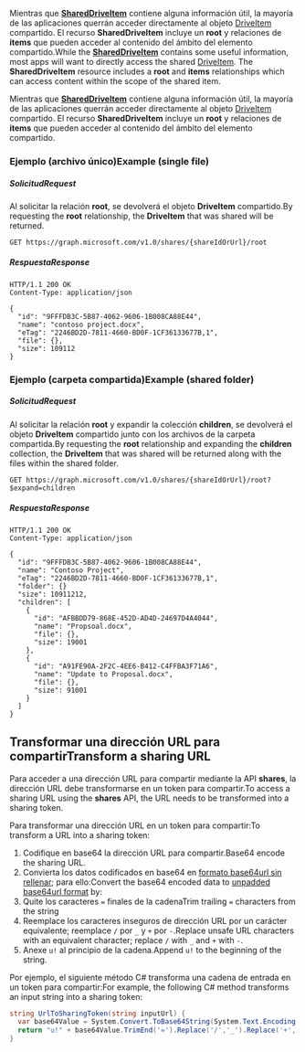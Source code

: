 <span data-ttu-id="eedbb-p101">Mientras que [**SharedDriveItem**](../resources/shareddriveitem.md) contiene alguna información útil, la mayoría de las aplicaciones querrán acceder directamente al objeto [DriveItem](../resources/driveitem.md) compartido. El recurso **SharedDriveItem** incluye un **root** y relaciones de **items** que pueden acceder al contenido del ámbito del elemento compartido.</span><span class="sxs-lookup"><span data-stu-id="eedbb-p101">While the [**SharedDriveItem**](../resources/shareddriveitem.md) contains some useful information, most apps will want to directly access the shared [DriveItem](../resources/driveitem.md). The **SharedDriveItem** resource includes a **root** and **items** relationships which can access content within the scope of the shared item.</span></span>

Mientras que [**SharedDriveItem**](../resources/shareddriveitem.md) contiene alguna información útil, la mayoría de las aplicaciones querrán acceder directamente al objeto [DriveItem](../resources/driveitem.md) compartido. El recurso **SharedDriveItem** incluye un **root** y relaciones de **items** que pueden acceder al contenido del ámbito del elemento compartido.

### <span data-ttu-id="eedbb-122">Ejemplo (archivo único)</span><span class="sxs-lookup"><span data-stu-id="eedbb-122">Example (single file)</span></span>
<a id="example-single-file" class="xliff"></a>

##### <span data-ttu-id="eedbb-123">Solicitud</span><span class="sxs-lookup"><span data-stu-id="eedbb-123">Request</span></span>
<a id="request" class="xliff"></a>

<span data-ttu-id="eedbb-124">Al solicitar la relación **root**, se devolverá el objeto **DriveItem** compartido.</span><span class="sxs-lookup"><span data-stu-id="eedbb-124">By requesting the **root** relationship, the **DriveItem** that was shared will be returned.</span></span>

```http
GET https://graph.microsoft.com/v1.0/shares/{shareIdOrUrl}/root
```

##### <span data-ttu-id="eedbb-125">Respuesta</span><span class="sxs-lookup"><span data-stu-id="eedbb-125">Response</span></span>
<a id="response" class="xliff"></a>

```http
HTTP/1.1 200 OK
Content-Type: application/json

{
  "id": "9FFFDB3C-5B87-4062-9606-1B008CA88E44",
  "name": "contoso project.docx",
  "eTag": "2246BD2D-7811-4660-BD0F-1CF36133677B,1",
  "file": {},
  "size": 109112
}
```

### <span data-ttu-id="eedbb-126">Ejemplo (carpeta compartida)</span><span class="sxs-lookup"><span data-stu-id="eedbb-126">Example (shared folder)</span></span>
<a id="example-shared-folder" class="xliff"></a>

##### <span data-ttu-id="eedbb-127">Solicitud</span><span class="sxs-lookup"><span data-stu-id="eedbb-127">Request</span></span>
<a id="request" class="xliff"></a>

<span data-ttu-id="eedbb-128">Al solicitar la relación **root** y expandir la colección **children**, se devolverá el objeto **DriveItem** compartido junto con los archivos de la carpeta compartida.</span><span class="sxs-lookup"><span data-stu-id="eedbb-128">By requesting the **root** relationship and expanding the **children** collection, the **DriveItem** that was shared will be returned along with the files within the shared folder.</span></span>

```http
GET https://graph.microsoft.com/v1.0/shares/{shareIdOrUrl}/root?$expand=children
```

##### <span data-ttu-id="eedbb-129">Respuesta</span><span class="sxs-lookup"><span data-stu-id="eedbb-129">Response</span></span>
<a id="response" class="xliff"></a>

```http
HTTP/1.1 200 OK
Content-Type: application/json

{
  "id": "9FFFDB3C-5B87-4062-9606-1B008CA88E44",
  "name": "Contoso Project",
  "eTag": "2246BD2D-7811-4660-BD0F-1CF36133677B,1",
  "folder": {}
  "size": 10911212,
  "children": [
    {
      "id": "AFBBDD79-868E-452D-AD4D-24697D4A4044",
      "name": "Propsoal.docx",
      "file": {},
      "size": 19001
    },
    {
      "id": "A91FE90A-2F2C-4EE6-B412-C4FFBA3F71A6",
      "name": "Update to Proposal.docx",
      "file": {},
      "size": 91001
    }
  ]
}
```

## <span data-ttu-id="eedbb-130">Transformar una dirección URL para compartir</span><span class="sxs-lookup"><span data-stu-id="eedbb-130">Transform a sharing URL</span></span>
<a id="transform-a-sharing-url" class="xliff"></a>

<span data-ttu-id="eedbb-131">Para acceder a una dirección URL para compartir mediante la API **shares**, la dirección URL debe transformarse en un token para compartir.</span><span class="sxs-lookup"><span data-stu-id="eedbb-131">To access a sharing URL using the **shares** API, the URL needs to be transformed into a sharing token.</span></span>

<span data-ttu-id="eedbb-132">Para transformar una dirección URL en un token para compartir:</span><span class="sxs-lookup"><span data-stu-id="eedbb-132">To transform a URL into a sharing token:</span></span>

1. <span data-ttu-id="eedbb-133">Codifique en base64 la dirección URL para compartir.</span><span class="sxs-lookup"><span data-stu-id="eedbb-133">Base64 encode the sharing URL.</span></span>
2. <span data-ttu-id="eedbb-134">Convierta los datos codificados en base64 en [formato base64url sin rellenar](https://en.wikipedia.org/wiki/Base64); para ello:</span><span class="sxs-lookup"><span data-stu-id="eedbb-134">Convert the base64 encoded data to [unpadded base64url format](https://en.wikipedia.org/wiki/Base64) by:</span></span>
  1. <span data-ttu-id="eedbb-135">Quite los caracteres `=` finales de la cadena</span><span class="sxs-lookup"><span data-stu-id="eedbb-135">Trim trailing `=` characters from the string</span></span>
  2. <span data-ttu-id="eedbb-136">Reemplace los caracteres inseguros de dirección URL por un carácter equivalente; reemplace `/` por `_` y `+` por `-`.</span><span class="sxs-lookup"><span data-stu-id="eedbb-136">Replace unsafe URL characters with an equivalent character; replace `/` with `_` and `+` with `-`.</span></span>
3. <span data-ttu-id="eedbb-137">Anexe `u!` al principio de la cadena.</span><span class="sxs-lookup"><span data-stu-id="eedbb-137">Append `u!` to the beginning of the string.</span></span>

<span data-ttu-id="eedbb-138">Por ejemplo, el siguiente método C# transforma una cadena de entrada en un token para compartir:</span><span class="sxs-lookup"><span data-stu-id="eedbb-138">For example, the following C# method transforms an input string into a sharing token:</span></span>

```csharp
string UrlToSharingToken(string inputUrl) {
  var base64Value = System.Convert.ToBase64String(System.Text.Encoding.UTF8.GetBytes(inputUrl));
  return "u!" + base64Value.TrimEnd('=').Replace('/','_').Replace('+','-');
}
```

<!-- uuid: 8fcb5dbc-d5aa-4681-8e31-b001d5168d79
2015-10-25 14:57:30 UTC -->
<!-- {
  "type": "#page.annotation",
  "description": "Update permission",
  "keywords": "",
  "section": "documentation",
  "tocPath": "OneDrive/Item/Update permission"
}-->
